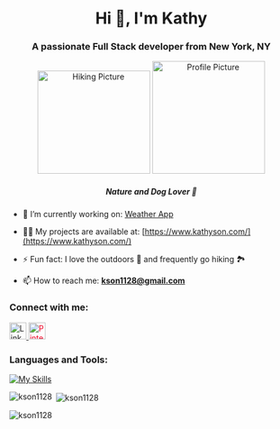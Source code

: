 

<!--
**kson1128/kson1128** is a ✨ _special_ ✨ repository because its `README.md` (this file) appears on your GitHub profile.

Here are some ideas to get you started:
-->

<h1 align="center">Hi 👋, I'm Kathy</h1>
<h3 align="center">A passionate Full Stack developer from New York, NY</h3>

<p align="center">
  <img src="https://i.imgur.com/ciQhSV3.jpg" alt="Hiking Picture" width="200" height="183"/>
  <img src="https://i.imgur.com/SNcHWE9.jpg" alt="Profile Picture" width="200"/>
  <h5 align="center">Nature and Dog Lover 🐶</h5>
</p>


- 🔭 I’m currently working on: [Weather App](https://github.com/kson1128/weather)

- 👨‍💻 My projects are available at: [https://www.kathyson.com/](https://www.kathyson.com/)

- ⚡ Fun fact: I love the outdoors 🌿 and frequently go hiking 🏞️ 

- 📫 How to reach me: **kson1128@gmail.com**

<h3>Connect with me:</h3>
  <p>
    <a href="https://linkedin.com/in/kathy-son" target="_blank">
      <img src="https://raw.githubusercontent.com/rahuldkjain/github-profile-readme-generator/master/src/images/icons/Social/linked-in-alt.svg" alt="LinkedIn" height="30" width="30" />
    </a>
    <a href="https://pin.it/7pmvq6y" target="_blank">
      <img src="https://raw.githubusercontent.com/rahuldkjain/github-profile-readme-generator/master/src/images/icons/Social/pinterest.svg" alt="Pinterest" height="30" width="30" style="color: #ee0627;" />
    </a>
  </p>

<h3 align="left">Languages and Tools:</h3>

[![My Skills](https://skillicons.dev/icons?i=js,aws,gcp,react,redux,babel,py,nextjs,nodejs,postgres,webpack,bootstrap,cassandra,html,css,discord,electron,express,figma,firebase,git,graphql,heroku,linkedin,materialui,mysql,netlify,postman,prisma,sass,supabase,sequelize,&perline=10)](https://skillicons.dev)


<p><img align="left" src="https://github-readme-stats.vercel.app/api/top-langs?username=kson1128&show_icons=true&locale=en&layout=compact" alt="kson1128" /></p>

<p>&nbsp;<img align="center" src="https://github-readme-stats.vercel.app/api?username=kson1128&show_icons=true&locale=en" alt="kson1128" /></p>

<p><img align="center" src="https://github-readme-streak-stats.herokuapp.com/?user=kson1128&" alt="kson1128" /></p>
